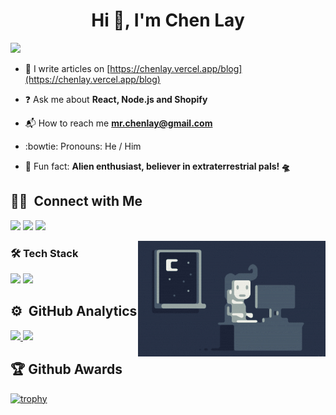 <h1 align="center">Hi 👋, I'm Chen Lay</h1>

![](https://komarev.com/ghpvc/?username=chanmyaemaung&color=e4405f)

- :notebook_with_decorative_cover: I write articles on [https://chenlay.vercel.app/blog](https://chenlay.vercel.app/blog)

- :question: Ask me about **React, Node.js and Shopify**

- :mailbox_with_mail: How to reach me **mr.chenlay@gmail.com**

- :bowtie: Pronouns: He / Him

- 🥸 Fun fact: **Alien enthusiast, believer in extraterrestrial pals! 🛸**



## 🤝🏻 &nbsp;Connect with Me

<a href="https://www.linkedin.com/in/chenlay/"><img src="https://img.shields.io/badge/-Chen%20Lay-0077B5?style=flat&logo=Linkedin&logoColor=white"/></a>
<a href="mailto:mr.chenlay@gmail.com"><img src="https://img.shields.io/badge/email-mr.chenlay@gmail.com-cyan"/></a>
<a href="https://instagram.com/mr.mcmm"><img src="https://img.shields.io/badge/-/mr.mcmm-e4405f?style=flat&logo=instagram&logoColor=white"/></a>
<!-- <a href="https://facebook.com/mynameischen"><img src="https://img.shields.io/badge/-/mynameischen-3b5998?style=flat&logo=facebook&logoColor=white"/></a> -->

<img alt="Night Coding" src="https://raw.githubusercontent.com/AVS1508/AVS1508/master/assets/Night-Coding.gif" align="right"/>


### 🛠️ Tech Stack

<img src="https://skillicons.dev/icons?i=nodejs,html,css,js,ts,angular,react" />
<img src="https://skillicons.dev/icons?i=nestjs,laravel,wordpress,php,git,vercel,github" />


## ⚙️ &nbsp;GitHub Analytics

<p>
<a href="https://github.com/chanmyaemaung">
  <img height="180em" src="https://github-readme-streak-stats.herokuapp.com?user=chanmyaemaung&theme=dark"/>
  <img height="180em" src="https://github-readme-stats.vercel.app/api/top-langs/?username=chanmyaemaung&layout=compact&theme=dark&langs_count=6&hide=jupyter%20Notebook" />
</a>
</p>


## :trophy: Github Awards

[![trophy](https://github-profile-trophy.vercel.app/?username=chanmyaemaung&theme=onedark)](https://github.com/chanmyaemaung/)
